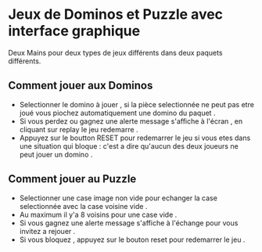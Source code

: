 # Jeux de Dominos et Puzzle avec interface graphique
Deux Mains pour deux types de jeux différents dans deux paquets différents.

## Comment jouer aux Dominos
- Selectionner le domino à jouer , si la pièce selectionnée ne peut pas etre joué
vous piochez automatiquement une domino du paquet .
- Si vous perdez ou gagnez une alerte message s'affiche à l'écran , en cliquant
sur replay le jeu redemarre .
- Appuyez sur le boutton RESET pour redemarrer le jeu si vous etes dans une situation qui bloque
: c'est a dire qu'aucun des deux joueurs ne peut jouer un domino .

## Comment jouer au Puzzle
- Selectionner une case image non vide pour echanger la case selectionnée avec la case voisine
vide .
- Au maximum il y'a 8 voisins pour une case vide .
- Si vous gagnez une alerte message s'affiche à l'échange pour vous invitez a rejouer .
- Si vous bloquez , appuyez sur le bouton reset pour redemarrer le jeu .
